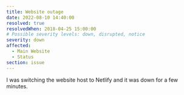 ```yaml
---
title: Website outage
date: 2022-08-10 14:40:00
resolved: true
resolvedWhen: 2018-04-25 15:00:00
# Possible severity levels: down, disrupted, notice
severity: down
affected:
  - Main Website
  - Status
section: issue
---
```


I was switching the website host to Netlify and it was down for a few minutes.
